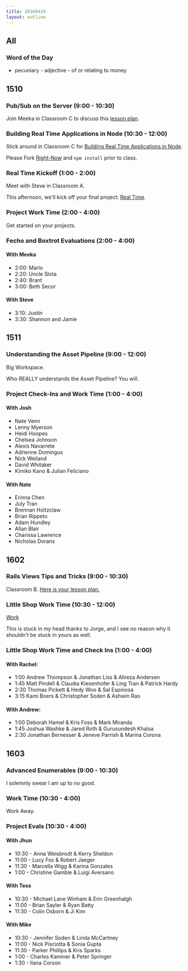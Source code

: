 ```yaml
---
title: 20160419
layout: outline
---
```


## All

### Word of the Day

* pecuniary - adjective - of or relating to money

## 1510

### Pub/Sub on the Server (9:00 - 10:30)

Join Meeka in Classroom C to discuss this [lesson plan](https://github.com/turingschool/lesson_plans/blob/master/ruby_04-apis_and_scalability/pubsub_on_the_server.markdown).

### Building Real Time Applications in Node (10:30 - 12:00)

Stick around in Classroom C for [Building Real Time Applications in Node](https://github.com/turingschool/lesson_plans/blob/master/ruby_04-apis_and_scalability/real_time_applications_with_node.markdown).

Please Fork [Right-Now](https://github.com/turingschool-examples/right-now) and `npm install` prior to class.

### Real Time Kickoff (1:00 - 2:00)

Meet with Steve in Classroom A.

This afternoon, we'll kick off your final project: [Real Time][rt].

[rt]: https://github.com/turingschool/curriculum/blob/master/source/projects/real_time.markdown


### Project Work Time (2:00 - 4:00)

Get started on your projects.

### Fecho and Boxtrot Evaluations (2:00 - 4:00)

#### With Meeka

- 2:00: Marlo
- 2:20: Uncle Slota
- 2:40: Brant
- 3:00: Beth Secor

#### With Steve

- 3:10: Justin
- 3:30: Shannon and Jamie


## 1511

### Understanding the Asset Pipeline (9:00 - 12:00)

Big Workspace.

Who REALLY understands the Asset Pipeline? You will.

### Project Check-Ins and Work Time (1:00 - 4:00)

#### With Josh

- Nate Venn
- Lenny Myerson
- Heidi Hoopes
- Chelsea Johnson
- Alexis Navarrete
- Adrienne Domingus
- Nick Weiland
- David Whitaker
- Kimiko Kano & Julian Feliciano

#### With Nate

- Erinna Chen
- July Tran
- Brennan Holtzclaw
- Brian Rippeto
- Adam Hundley
- Allan Blair
- Charissa Lawrence
- Nicholas Dorans

## 1602

### Rails Views Tips and Tricks (9:00 - 10:30)

Classroom B. [Here is your lesson plan.](https://github.com/turingschool/lesson_plans/blob/master/ruby_02-web_applications_with_ruby/rails_views_tips_and_techniques.markdown)

### Little Shop Work Time (10:30 - 12:00)

[Work](https://www.youtube.com/watch?v=uxpDa-c-4Mc)

This is stuck in my head thanks to Jorge, and I see no reason why it shouldn't
be stuck in yours as well.

### Little Shop Work Time and Check Ins (1:00 - 4:00)

#### With Rachel:

* 1:00 Andrew Thompson & Jonathan Liss & Alireza Andersen
* 1:45 Matt Pindell & Claudia Kiesenhofer & Ling Tran & Patrick Hardy
* 2:30 Thomas Pickett & Hedy Woo & Sal Espinosa
* 3:15 Kami Boers & Christopher Soden & Ashwin Rao

#### With Andrew: 

* 1:00 Deborah Hamel & Kris Foss & Mark Miranda
* 1:45 Joshua Washke & Jared Roth & Gurusundesh Khalsa
* 2:30 Jonathan Bernesser & Jeneve Parrish & Marina Corona

## 1603

### Advanced Enumerables (9:00 - 10:30)

I solemnly swear I am up to no good.

### Work Time (10:30 - 4:00)

Work Away.

### Project Evals (10:30 - 4:00)

#### With Jhun
* 10:30 - Anna Weisbrodt & Kerry Sheldon
* 11:00 - Lucy Fox & Robert Jaeger
* 11:30 - Marcella Wigg & Karina Gonzales
* 1:00 - Christine Gamble & Luigi Aversano

#### With Tess
* 10:30 - Michael Lane Winham & Erin Greenhalgh
* 11:00 - Brian Sayler & Ryan Batty
* 11:30 - Colin Osborn & Ji Kim

#### With Mike
* 10:30 - Jennifer Soden & Linda McCartney
* 11:00 - Nick Pisciotta & Sonia Gupta
* 11:30 - Parker Phillips & Kris Sparks
* 1:00 - Charles Kaminer & Peter Springer
* 1:30 - Ilana Corson
